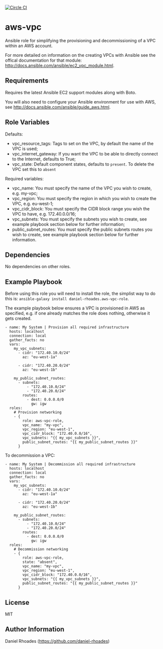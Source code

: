 [![Circle CI](https://circleci.com/gh/daniel-rhoades/aws-vpc-role.svg?style=svg&circle-token=8197ca6e8362d9b5f1b78f43174d8ba7857c9b7a)](https://circleci.com/gh/daniel-rhoades/aws-vpc-role)

aws-vpc
=======

Ansible role for simplifying the provisioning and decommissioning of a VPC within an AWS account.

For more detailed on information on the creating VPCs with Ansible see the offical documentation for that module: http://docs.ansible.com/ansible/ec2_vpc_module.html. 

Requirements
------------

Requires the latest Ansible EC2 support modules along with Boto.

You will also need to configure your Ansible environment for use with AWS, see http://docs.ansible.com/ansible/guide_aws.html.

Role Variables
--------------

Defaults:

* vpc_resource_tags: Tags to set on the VPC, by default the name of the VPC is used;
* vpc_internet_gateway: If you want the VPC to be able to directly connect to the Internet, defaults to True;
* vpc_state: Default component states, defaults to `present`.  To delete the VPC set this to `absent`

Required variables:

* vpc_name: You must specify the name of the VPC you wish to create, e.g. my-vpc;
* vpc_region: You must specify the region in which you wish to create the VPC, e.g. eu-west-1;
* vpc_cidr_block: You must specify the CIDR block range you wish the VPC to have, e.g. 172.40.0.0/16;
* vpc_subnets: You must specify the subnets you wish to create, see example playbook section below for further information;
* public_subnet_routes: You must specify the public subnets routes you wish to create, see example playbook section below for further information.

Dependencies
------------

No dependencies on other roles.

Example Playbook
----------------

Before using this role you will need to install the role, the simplist way to do this is: `ansible-galaxy install daniel-rhoades.aws-vpc-role`. 

The example playbook below ensures a VPC is provisioned in AWS as specified, e.g. if one already matches the role does nothing, otherwise it gets created.

```
- name: My System | Provision all required infrastructure
  hosts: localhost
  connection: local
  gather_facts: no
  vars:
    my_vpc_subnets:
      - cidr: "172.40.10.0/24"
        az: "eu-west-1a"

      - cidr: "172.40.20.0/24"
        az: "eu-west-1b"

    my_public_subnet_routes:
      - subnets:
          - "172.40.10.0/24"
          - "172.40.20.0/24"
        routes:
          - dest: 0.0.0.0/0
            gw: igw
  roles:
    # Provision networking
    - {
        role: aws-vpc-role,
        vpc_name: "my-vpc",
        vpc_region: "eu-west-1",
        vpc_cidr_block: "172.40.0.0/16",
        vpc_subnets: "{{ my_vpc_subnets }}",
        public_subnet_routes: "{{ my_public_subnet_routes }}"
      }
```

To decommission a VPC:

```
- name: My System | Decommission all required infrastructure
  hosts: localhost
  connection: local
  gather_facts: no
  vars:
    my_vpc_subnets:
      - cidr: "172.40.10.0/24"
        az: "eu-west-1a"

      - cidr: "172.40.20.0/24"
        az: "eu-west-1b"

    my_public_subnet_routes:
      - subnets:
          - "172.40.10.0/24"
          - "172.40.20.0/24"
        routes:
          - dest: 0.0.0.0/0
            gw: igw
  roles:
    # Decommission networking
    - {
        role: aws-vpc-role,
        state: "absent",
        vpc_name: "my-vpc",
        vpc_region: "eu-west-1",
        vpc_cidr_block: "172.40.0.0/16",
        vpc_subnets: "{{ my_vpc_subnets }}",
        public_subnet_routes: "{{ my_public_subnet_routes }}"
      }
```

License
-------

MIT

Author Information
------------------

Daniel Rhoades (https://github.com/daniel-rhoades)
